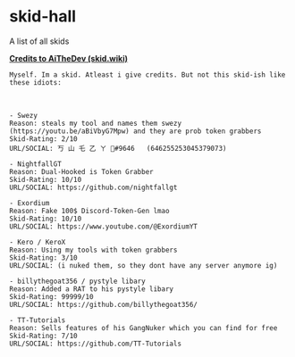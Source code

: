 # skid-hall
A list of all skids

<b><a href="https://github.com/aithedev/skid-wiki">Credits to AiTheDev (skid.wiki)</a></b>

```
Myself. Im a skid. Atleast i give credits. But not this skid-ish like these idiots:
```

<br>

```
- Swezy
Reason: steals my tool and names them swezy (https://youtu.be/aBiVbyG7Mpw) and they are prob token grabbers
Skid-Rating: 2/10
URL/SOCIAL: 丂 山 乇 乙 ㄚ 🌺#9646   (646255253045379073)
```

```
- NightfallGT
Reason: Dual-Hooked is Token Grabber
Skid-Rating: 10/10
URL/SOCIAL: https://github.com/nightfallgt
```

```
- Exordium
Reason: Fake 100$ Discord-Token-Gen lmao
Skid-Rating: 10/10
URL/SOCIAL: https://www.youtube.com/@ExordiumYT
```

```
- Kero / KeroX
Reason: Using my tools with token grabbers
Skid-Rating: 3/10
URL/SOCIAL: (i nuked them, so they dont have any server anymore ig)
```

```
- billythegoat356 / pystyle libary
Reason: Added a RAT to his pystyle libary
Skid-Rating: 99999/10
URL/SOCIAL: https://github.com/billythegoat356/
```

```
- TT-Tutorials
Reason: Sells features of his GangNuker which you can find for free
Skid-Rating: 7/10
URL/SOCIAL: https://github.com/TT-Tutorials
```
